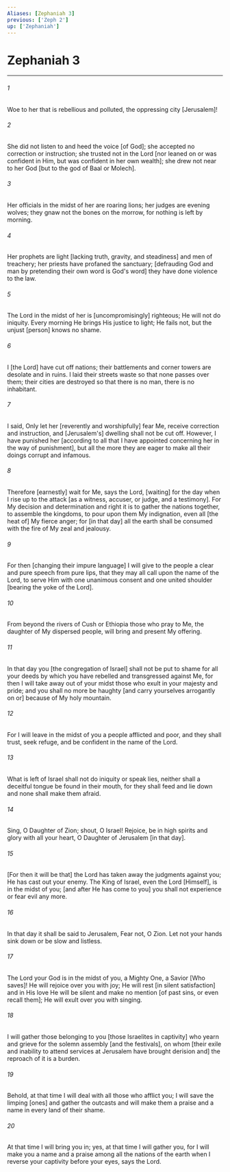 ```yaml
---
Aliases: [Zephaniah 3]
previous: ['Zeph 2']
up: ['Zephaniah']
---
```

# Zephaniah 3

***














###### 1 






Woe to her that is rebellious and polluted, the oppressing city [Jerusalem]! 













###### 2 






She did not listen to and heed the voice [of God]; she accepted no correction or instruction; she trusted not in the Lord [nor leaned on or was confident in Him, but was confident in her own wealth]; she drew not near to her God [but to the god of Baal or Molech]. 













###### 3 






Her officials in the midst of her are roaring lions; her judges are evening wolves; they gnaw not the bones on the morrow, for nothing is left by morning. 













###### 4 






Her prophets are light [lacking truth, gravity, and steadiness] and men of treachery; her priests have profaned the sanctuary; [defrauding God and man by pretending their own word is God's word] they have done violence to the law. 













###### 5 






The Lord in the midst of her is [uncompromisingly] righteous; He will not do iniquity. Every morning He brings His justice to light; He fails not, but the unjust [person] knows no shame. 













###### 6 






I [the Lord] have cut off nations; their battlements and corner towers are desolate and in ruins. I laid their streets waste so that none passes over them; their cities are destroyed so that there is no man, there is no inhabitant. 













###### 7 






I said, Only let her [reverently and worshipfully] fear Me, receive correction and instruction, and [Jerusalem's] dwelling shall not be cut off. However, I have punished her [according to all that I have appointed concerning her in the way of punishment], but all the more they are eager to make all their doings corrupt and infamous. 













###### 8 






Therefore [earnestly] wait for Me, says the Lord, [waiting] for the day when I rise up to the attack [as a witness, accuser, or judge, and a testimony]. For My decision and determination and right it is to gather the nations together, to assemble the kingdoms, to pour upon them My indignation, even all [the heat of] My fierce anger; for [in that day] all the earth shall be consumed with the fire of My zeal and jealousy. 













###### 9 






For then [changing their impure language] I will give to the people a clear and pure speech from pure lips, that they may all call upon the name of the Lord, to serve Him with one unanimous consent and one united shoulder [bearing the yoke of the Lord]. 













###### 10 






From beyond the rivers of Cush or Ethiopia those who pray to Me, the daughter of My dispersed people, will bring and present My offering. 













###### 11 






In that day you [the congregation of Israel] shall not be put to shame for all your deeds by which you have rebelled and transgressed against Me, for then I will take away out of your midst those who exult in your majesty and pride; and you shall no more be haughty [and carry yourselves arrogantly on or] because of My holy mountain. 













###### 12 






For I will leave in the midst of you a people afflicted and poor, and they shall trust, seek refuge, and be confident in the name of the Lord. 













###### 13 






What is left of Israel shall not do iniquity or speak lies, neither shall a deceitful tongue be found in their mouth, for they shall feed and lie down and none shall make them afraid. 













###### 14 






Sing, O Daughter of Zion; shout, O Israel! Rejoice, be in high spirits and glory with all your heart, O Daughter of Jerusalem [in that day]. 













###### 15 






[For then it will be that] the Lord has taken away the judgments against you; He has cast out your enemy. The King of Israel, even the Lord [Himself], is in the midst of you; [and after He has come to you] you shall not experience or fear evil any more. 













###### 16 






In that day it shall be said to Jerusalem, Fear not, O Zion. Let not your hands sink down or be slow and listless. 













###### 17 






The Lord your God is in the midst of you, a Mighty One, a Savior [Who saves]! He will rejoice over you with joy; He will rest [in silent satisfaction] and in His love He will be silent and make no mention [of past sins, or even recall them]; He will exult over you with singing. 













###### 18 






I will gather those belonging to you [those Israelites in captivity] who yearn and grieve for the solemn assembly [and the festivals], on whom [their exile and inability to attend services at Jerusalem have brought derision and] the reproach of it is a burden. 













###### 19 






Behold, at that time I will deal with all those who afflict you; I will save the limping [ones] and gather the outcasts and will make them a praise and a name in every land of their shame. 













###### 20 






At that time I will bring you in; yes, at that time I will gather you, for I will make you a name and a praise among all the nations of the earth when I reverse your captivity before your eyes, says the Lord.
